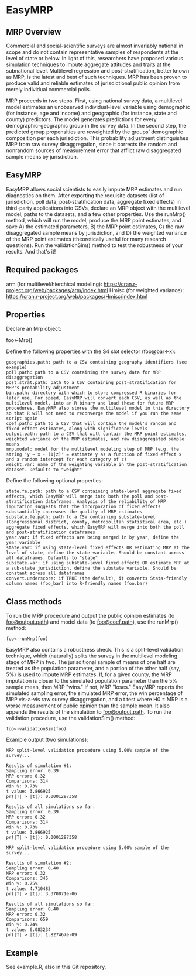 # EasyMRP

## MRP Overview

Commercial and social-scientific surveys are almost invariably national in scope and do not contain representative samples of respondents at the level of state or below. In light of this, researchers have proposed various simulation techniques to impute aggregate attitudes and traits at the subnational level. Multilevel regression and post-stratification, better known as MRP, is the latest and best of such techniques. MRP has been proven to produce valid and reliable estimates of jurisdictional public opinion from merely individual commercial polls.

MRP proceeds in two steps. First, using national survey data, a multilevel model estimates an unobserved individual-level variable using demographic (for instance, age and income) and geographic (for instance, state and county) predictors. The model generates predictions for every demographic-geographic group in the survey data. In the second step, the predicted group propensities are reweighted by the groups’ demographic composition per each jurisdiction. This probability adjustment distinguishes MRP from raw survey disaggregation, since it corrects the random and nonrandom sources of measurement error that afflict raw disaggregated sample means by jurisdiction.

## EasyMRP

EasyMRP allows social scientists to easily impute MRP estimates and run diagnostics on them. After exporting the requisite datasets (list of jurisdiction, poll data, post-stratification data, aggregate fixed effects) in third-party applications into CSVs, declare an MRP object with the multilevel model, paths to the datasets, and a few other properties. Use the runMrp() method, which will run the model, produce the MRP point estimates, and save A) the estimated parameters, B) the MRP point estimates, C) the raw disaggregated sample means by jurisdiction, and D) the weighted variance of the MRP point estimates (theoretically useful for many research questions). Run the validationSim() method to test the robustness of your results. And that's it!

## Required packages

arm (for multilevel/hierchical modeling): https://cran.r-project.org/web/packages/arm/index.html
Hmisc (for weighted variance): https://cran.r-project.org/web/packages/Hmisc/index.html

## Properties

Declare an Mrp object:

foo<-Mrp()

Define the following properties with the S4 slot selector (foo@bar<-x):

    geographies.path: path to a CSV containing geography identifiers (see example)
    poll.path: path to a CSV containing the survey data for MRP disaggregation
    post.strat.path: path to a CSV containing post-stratification for MRP's probability adjustment
    bin.path: directory with which to store compressed R binaries for later use. For speed, EasyMRP will convert each CSV, as well as the multilevel model, into an R binary and load these for future MRP procedures. EasyMRP also stores the multilevel model in this directory so that R will not need to reconverge the model if you run the same script again
    coef.path: path to a CSV that will contain the model's random and fixed effect estimates, along with significance levels
    output.path: path to a CSV that will contain the MRP point estimates, weighted variance of the MRP estimates, and raw disaggregated sample means
    mrp.model: model for the multilevel modeling step of MRP (e.g. the string 'y ~ x + (1|z)' = estimate y as a function of fixed effect x and a random intercept for each category of z)
    weight.var: name of the weighting variable in the post-stratification dataset. Defaults to "weight"

Define the following optional properties:

    state.fe.path: path to a CSV containing state-level aggregate fixed effects, which EasyMRP will merge into both the poll and post-stratification dataframes. Analysis of the reliability of MRP imputation suggests that the incorporation of fixed effects substantially increases the quality of MRP estimates 
    substate.fe.path: path to a CSV containing substate-level (Congressional district, county, metropolitan statistical area, etc.) aggregate fixed effects, which EasyMRP will merge into both the poll and post-stratification dataframes
    year.var: if fixed effects are being merged in by year, define the year variable
    state.var: if using state-level fixed effects OR estimating MRP at the level of state, define the state variable. Should be constant across all dataframes. Defaults to "state"
    substate.var: if using substate-level fixed effects OR estimate MRP at a sub-state jurisdiction, define the substate variable. Should be constant across all dataframes
    convert.underscore: if TRUE (the default), it converts Stata-friendly column names (foo_bar) into R-friendly names (foo.bar)

## Class methods

To run the MRP procedure and output the public opinion estimates (to foo@output.path) and model data (to foo@coef.path), use the runMrp() method:

    foo<-runMrp(foo)

EasyMRP also contains a robustness check. This is a split-level validation technique, which (naturally) splits the survey in the multilevel modeling stage of MRP in two. The jurisditional sample of means of one half are treated as the population parameter, and a portion of the other half (say, 5%) is used to impute MRP estimates. If, for a given county, the MRP imputation is closer to the simulated population parameter than the 5% sample mean, then MRP "wins." If not, MRP "loses." EasyMRP reports the simulated sampling error, the simulated MRP error, the win percentage of MRP vis-a-vis raw survey disaggregation, and a t test where H0 = MRP is a worse measurement of public opinion than the sample mean. It also appends the results of the simulation to foo@output.path. To run the validation procedure, use the validationSim() method:

    foo<-validationSim(foo)

Example output (two simulations):

    MRP split-level validation procedure using 5.00% sample of the survey...
    
    Results of simulation #1:
    Sampling error: 0.39
    MRP error: 0.32
    Comparisons: 314
    Win %: 0.73%
    t value: 3.866925
    pr(|T| > |t|): 0.0001297358
    
    Results of all simulations so far:
    Sampling error: 0.39
    MRP error: 0.32
    Comparisons: 314
    Win %: 0.73%
    t value: 3.866925
    pr(|T| > |t|): 0.0001297358
    
    MRP split-level validation procedure using 5.00% sample of the survey...
    
    Results of simulation #2:
    Sampling error: 0.40
    MRP error: 0.32
    Comparisons: 345
    Win %: 0.75%
    t value: 4.710483
    pr(|T| > |t|): 3.370071e-06
    
    Results of all simulations so far:
    Sampling error: 0.40
    MRP error: 0.32
    Comparisons: 659
    Win %: 0.74%
    t value: 6.083234
    pr(|T| > |t|): 1.827467e-09

## Example

See example.R, also in this Git repository.